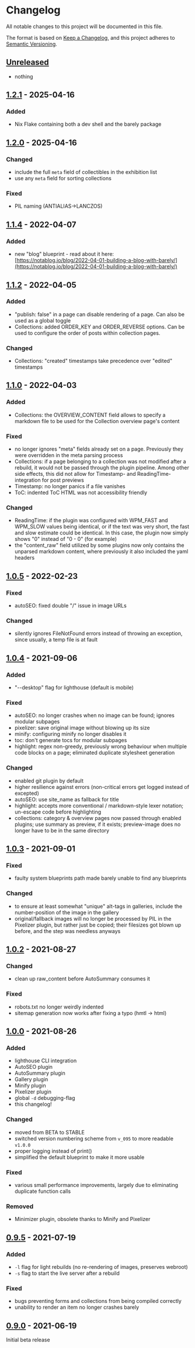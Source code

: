 # Changelog
All notable changes to this project will be documented in this file.

The format is based on [Keep a Changelog](https://keepachangelog.com/en/1.0.0/),
and this project adheres to [Semantic Versioning](https://semver.org/spec/v2.0.0.html).

## [Unreleased]
- nothing

## [1.2.1] - 2025-04-16
### Added
- Nix Flake containing both a dev shell and the barely package

## [1.2.0] - 2025-04-16
### Changed
- include the full `meta` field of collectibles in the exhibition list
- use any `meta` field for sorting collections

### Fixed
- PIL naming (ANTIALIAS->LANCZOS)

## [1.1.4] - 2022-04-07
### Added
- new "blog" blueprint - read about it here: [https://notablog.io/blog/2022-04-01-building-a-blog-with-barely/](https://notablog.io/blog/2022-04-01-building-a-blog-with-barely/)

## [1.1.2] - 2022-04-05
### Added
- "publish: false" in a page can disable rendering of a page. Can also be used as a global toggle
- Collections: added ORDER_KEY and ORDER_REVERSE options. Can be used to configure the order of posts within collection pages.

### Changed
- Collections: "created" timestamps take precedence over "edited" timestamps

## [1.1.0] - 2022-04-03
### Added
- Collections: the OVERVIEW_CONTENT field allows to specify a markdown file to be used for the Collection overview page's content

### Fixed
- no longer ignores "meta" fields already set on a page. Previously they were overridden in the meta parsing process
- Collections: if a page belonging to a collection was not modified after a rebuild, it would not be passed through the plugin pipeline. Among other side effects, this did not allow for Timestamp- and ReadingTime-integration for post previews
- Timestamp: no longer panics if a file vanishes
- ToC: indented ToC HTML was not accessibility friendly

### Changed
- ReadingTime: if the plugin was configured with WPM_FAST and WPM_SLOW values being identical, or if the text was very short, the fast and slow estimate could be identical. In this case, the plugin now simply shows "0" instead of "0 - 0" (for example)
- the "content_raw" field utilized by some plugins now only contains the unparsed markdown content, where previously it also included the yaml headers

## [1.0.5] - 2022-02-23
### Fixed
- autoSEO: fixed double "/" issue in image URLs

### Changed
- silently ignores FileNotFound errors instead of throwing an exception, since usually, a temp file is at fault

## [1.0.4] - 2021-09-06
### Added
- "--desktop" flag for lighthouse (default is mobile)

### Fixed
- autoSEO: no longer crashes when no image can be found; ignores modular subpages
- pixelizer: save original image without blowing up its size
- minify: configuring minify no longer disables it
- toc: don't generate tocs for modular subpages
- highlight: regex non-greedy, previously wrong behaviour when multiple code blocks on a page; eliminated duplicate stylesheet generation

### Changed
- enabled git plugin by default
- higher resilience against errors (non-critical errors get logged instead of excepted)
- autoSEO: use site_name as fallback for title
- highlight: accepts more conventional / markdown-style lexer notation; un-escape code before highlighting
- collections: category & overview pages now passed through enabled plugins; use summary as preview, if it exists; preview-image does no longer have to be in the same directory

## [1.0.3] - 2021-09-01
### Fixed
- faulty system blueprints path made barely unable to find any blueprints

### Changed
- to ensure at least somewhat "unique" alt-tags in galleries, include the number-position of the image in the gallery
- original/fallback images will no longer be processed by PIL in the Pixelizer plugin, but rather just be copied; their filesizes got blown up before, and the step was needless anyways

## [1.0.2] - 2021-08-27
### Changed
- clean up raw_content before AutoSummary consumes it

### Fixed
- robots.txt no longer weirdly indented
- sitemap generation now works after fixing a typo (hmtl -> html)

## [1.0.0] - 2021-08-26
### Added
- lighthouse CLI integration
- AutoSEO plugin
- AutoSummary plugin
- Gallery plugin
- Minify plugin
- Pixelizer plugin
- global `-d` debugging-flag
- this changelog!

### Changed
- moved from BETA to STABLE
- switched version numbering scheme from `v_095` to more readable `v1.0.0`
- proper logging instead of print()
- simplified the default blueprint to make it more usable

### Fixed
- various small performance improvements, largely due to eliminating duplicate function calls

### Removed
- Minimizer plugin, obsolete thanks to Minify and Pixelizer

## [0.9.5] - 2021-07-19
### Added
- `-l` flag for light rebuilds (no re-rendering of images, preserves webroot)
- `-s` flag to start the live server after a rebuild

### Fixed
- bugs preventing forms and collections from being compiled correctly
- unability to render an item no longer crashes barely

## [0.9.0] - 2021-06-19
Initial beta release

[Unreleased]: https://github.com/charludo/barely/compare/v1.2.1...HEAD
[1.2.1]: https://github.com/charludo/barely/compare/v1.2.0...v1.2.1
[1.2.0]: https://github.com/charludo/barely/compare/v1.1.4...v1.2.0
[1.1.4]: https://github.com/charludo/barely/compare/v1.1.2...v1.1.4
[1.1.2]: https://github.com/charludo/barely/compare/v1.1.0...v1.1.2
[1.1.0]: https://github.com/charludo/barely/compare/v1.0.5...v1.1.0
[1.0.5]: https://github.com/charludo/barely/compare/v1.0.4...v1.0.5
[1.0.4]: https://github.com/charludo/barely/compare/v1.0.3...v1.0.4
[1.0.3]: https://github.com/charludo/barely/compare/v1.0.2...v1.0.3
[1.0.2]: https://github.com/charludo/barely/compare/v1.0.0...v1.0.2
[1.0.0]: https://github.com/charludo/barely/compare/v_095...v1.0.0
[0.9.5]: https://github.com/charludo/barely/compare/v_090...v_095
[0.9.0]: https://github.com/charludo/barely/releases/tag/v_090
